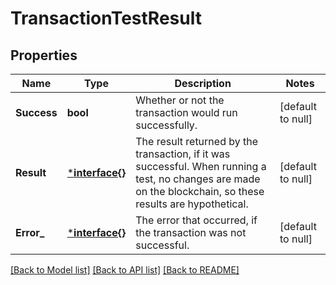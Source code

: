 # TransactionTestResult

## Properties
Name | Type | Description | Notes
------------ | ------------- | ------------- | -------------
**Success** | **bool** | Whether or not the transaction would run successfully. | [default to null]
**Result** | [***interface{}**](interface{}.md) | The result returned by the transaction, if it was successful. When running a test, no changes are made on the blockchain, so these results are hypothetical. | [default to null]
**Error_** | [***interface{}**](interface{}.md) | The error that occurred, if the transaction was not successful. | [default to null]

[[Back to Model list]](../README.md#documentation-for-models) [[Back to API list]](../README.md#documentation-for-api-endpoints) [[Back to README]](../README.md)

